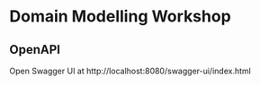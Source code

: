 # Domain Modelling Workshop

## OpenAPI

Open Swagger UI at http://localhost:8080/swagger-ui/index.html